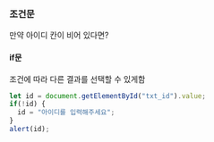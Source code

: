 ### 조건문
만약 아이디 칸이 비어 있다면?
#### if문
조건에 따라 다른 결과를 선택할 수 있게함
```js
let id = document.getElementById("txt_id").value;
if(!id) {
  id = "아이디를 입력해주세요";
}
alert(id);
```